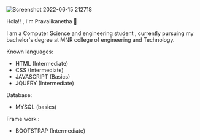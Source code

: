 ![Screenshot 2022-06-15 212718](https://user-images.githubusercontent.com/87607814/173872593-bcb8e2ee-1a62-4d6d-9f80-be745475a1d9.png)

Hola!! , I'm Pravalikanetha 👋

I am a Computer Science and engineering student , currently pursuing my bachelor's degree
at MNR college of engineering and Technology.

Known languages:
- HTML (Intermediate)
- CSS (Intermediate)
- JAVASCRIPT (Basics)
- JQUERY (Intermediate)

Database:
- MYSQL (basics)

Frame work :
- BOOTSTRAP (Intermediate)
